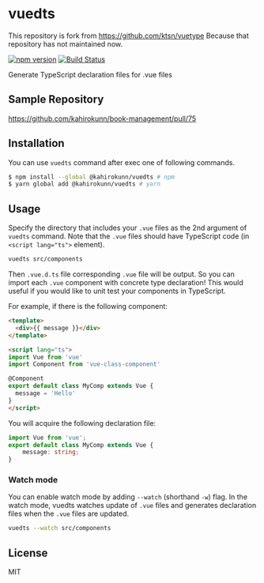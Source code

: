 # vuedts

This repository is fork from https://github.com/ktsn/vuetype
Because that repository has not maintained now.

[![npm version](https://badge.fury.io/js/vuedts.svg)](https://badge.fury.io/js/vuedts)
[![Build Status](https://travis-ci.org/kahirokunn/vuedts.svg?branch=master)](https://travis-ci.org/kahirokunn/vuedts)

Generate TypeScript declaration files for .vue files

## Sample Repository

https://github.com/kahirokunn/book-management/pull/75

## Installation

You can use `vuedts` command after exec one of following commands.

```bash
$ npm install --global @kahirokunn/vuedts # npm
$ yarn global add @kahirokunn/vuedts # yarn
```

## Usage

Specify the directory that includes your `.vue` files as the 2nd argument of `vuedts` command. Note that the `.vue` files should have TypeScript code (in `<script lang="ts">` element).

```bash
vuedts src/components
```

Then `.vue.d.ts` file corresponding `.vue` file will be output. So you can import each `.vue` component with concrete type declaration! This would useful if you would like to unit test your components in TypeScript.

For example, if there is the following component:

```html
<template>
  <div>{{ message }}</div>
</template>

<script lang="ts">
import Vue from 'vue'
import Component from 'vue-class-component'

@Component
export default class MyComp extends Vue {
  message = 'Hello'
}
</script>
```

You will acquire the following declaration file:

```ts
import Vue from 'vue';
export default class MyComp extends Vue {
    message: string;
}
```

### Watch mode

You can enable watch mode by adding `--watch` (shorthand `-w`) flag. In the watch mode, vuedts watches update of `.vue` files and generates declaration files when the `.vue` files are updated.

```bash
vuedts --watch src/components
```

## License

MIT

